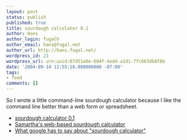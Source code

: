 ```yaml
---
layout: post
status: publish
published: true
title: sourdough calculator 0.1
author: Hans
author_login: fugalh
author_email: hans@fugal.net
author_url: http://hans.fugal.net/
wordpress_id: 21
wordpress_url: urn:uuid:07d51e8e-604f-4edd-a1d1-7fc663db8f8b
date: '2004-09-14 11:55:16.000000000 -07:00'
tags:
- food
comments: []
---
```

<p>So I wrote a little command-line sourdough calculator because I like the
command line better than a web form or spreadsheet. </p>

<ul>
<li><a href="http://hans.fugal.net/src/sourdough">sourdough calculator 0.1</a></li>
<li><a href="http://samartha.net/SD/SDcalc04.html">Samartha's web-based sourdough calculator</a></li>
<li><a href="http://www.google.com/search?q=sourdough+calculator">What google has to say about "sourdough calculator"</a></li>
</ul>
